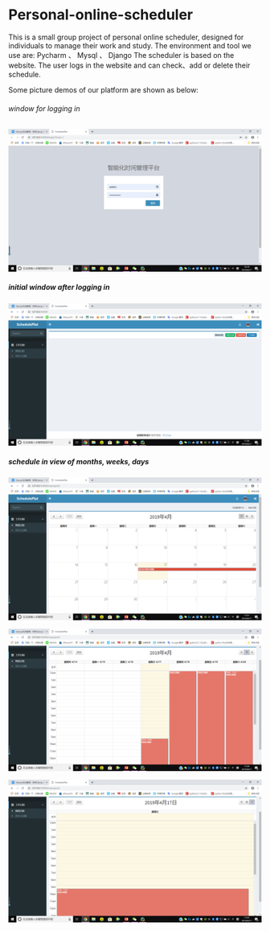 # Personal-online-scheduler

This is a small group project of personal online scheduler, designed for individuals to manage their work and study. 
The environment and tool we use are: Pycharm 、 Mysql 、 Django
The scheduler is based on the website. The user logs in the website and can check、add or delete their schedule.

Some picture demos of our platform are shown as below:

###### window for logging in
![image](https://github.com/Arella1101/Personal-online-scheduler/raw/master/user_interface_images/image1.png)

##### initial window after logging in 
![image](https://github.com/Arella1101/Personal-online-scheduler/raw/master/user_interface_images/image2.png)

##### schedule in view of months, weeks, days
![image](https://github.com/Arella1101/Personal-online-scheduler/raw/master/user_interface_images/image3.png)

![image](https://github.com/Arella1101/Personal-online-scheduler/raw/master/user_interface_images/image4.png)

![image](https://github.com/Arella1101/Personal-online-scheduler/raw/master/user_interface_images/image5.png)
